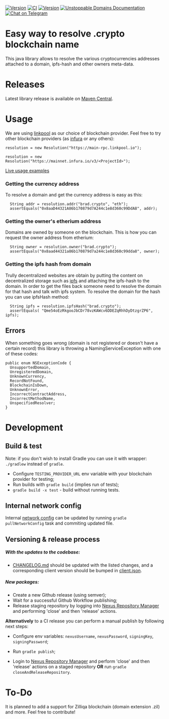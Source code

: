 [![Version](https://img.shields.io/maven-central/v/com.unstoppabledomains/resolution)](https://search.maven.org/artifact/com.unstoppabledomains/resolution)
[![CI](https://github.com/unstoppabledomains/resolution-java/workflows/Build%20%26%20test/badge.svg?branch=master)](https://github.com/unstoppabledomains/resolution-java/actions)
[![Version](https://img.shields.io/github/license/unstoppabledomains/resolution-java)](LICENSE)
[![Unstoppable Domains Documentation](https://img.shields.io/badge/docs-unstoppabledomains.com-blue)](https://docs.unstoppabledomains.com/)
[![Chat on Telegram](https://img.shields.io/badge/Chat%20on-Telegram-brightgreen.svg)](https://t.me/unstoppabledev)

# Easy way to resolve .crypto blockchain name
This java library allows to resolve the various cryptocurrencies addresses attached to a domain, ipfs-hash and other
 owners meta-data.

# Releases
Latest library release is available on [Maven Central](https://search.maven.org/artifact/com.unstoppabledomains/resolution). 

# Usage 
We are using [linkpool](https://www.linkpool.io/) as our choice of blockchain provider.
Feel free to try other blockchain providers (as [infura](https://infura.io/) or any others):
```
resolution = new Resolution("https://main-rpc.linkpool.io");

resolution = new Resolution("https://mainnet.infura.io/v3/<ProjectId>");
```

[Live usage examples](samples.md)

### Getting the currency address
To resolve a domain and get the currency address is easy as this:
```
  String addr = resolution.addr("brad.crypto", "eth");
  assertEquals("0x8aaD44321A86b170879d7A244c1e8d360c99DdA8", addr);
```

### Getting the owner's etherium address
Domains are owned by someone on the blockchain. This is how you can request the owner address from etherium:
```
  String owner = resolution.owner("brad.crypto");
  assertEquals("0x8aad44321a86b170879d7a244c1e8d360c99dda8", owner);
```

### Getting the ipfs hash from domain
Trully decentralized websites are obtain by putting the content on decentralized storage such as [ipfs](http://ipfs.io/) 
and attaching the ipfs-hash to the domain. In order to get the files back someone need to resolve the domain for that
 hash and talk with ipfs system. To resolve
 the domain for the hash you can use ipfsHash method:
```
  String ipfs = resolution.ipfsHash("brad.crypto");
  assertEquals( "Qme54oEzRkgooJbCDr78vzKAWcv6DDEZqRhhDyDtzgrZP6", ipfs);
```

## Errors
When something goes wrong (domain is not registered or doesn't have a certain record) this library is throwing a 
NamingServiceException with one of these codes:
```
public enum NSExceptionCode {
  UnsupportedDomain,
  UnregisteredDomain,
  UnknownCurrency,
  RecordNotFound,
  BlockchainIsDown,
  UnknownError,
  IncorrectContractAddress,
  IncorrectMethodName,
  UnspecifiedResolver;
}
```

# Development

## Build & test

Note: if you don't wish to install Gradle you can use it with wrapper: `./gradlew` instead of `gradle`.

- Configure `TESTING_PROVIDER_URL` env variable with your blockchain provider for testing;
- Run builds with `gradle build` (implies run of tests);
- `gradle build -x test` - build without running tests. 

## Internal network config

Internal [network config](src/main/resources/com/unstoppabledomains/config/network/network-config.json) 
can be updated by running `gradle pullNetworkConfig` task and commiting updated file.

## Versioning & release process

##### With the updates to the codebase:  

- [CHANGELOG.md](CHANGELOG.md) should be updated with the listed changes, and 
a corresponding client version should be bumped in [client.json](src/main/resources/com/unstoppabledomains/client/client.json).

##### New packages:  

- Create a new Github release (using semver);
- Wait for a successful Github Workflow publishing;
- Release staging repository by logging into [Nexus Repository Manager](https://oss.sonatype.org/) and
 performing 'close' and then 'release' actions.

**Alternatively** to a CI release you can perform a manual publish by following next steps:
- Configure env variables: `nexusUsername`, `nexusPassword`, `signingKey`, `signingPassword`;  

- Run `gradle publish`;
- Login to [Nexus Repository Manager](https://oss.sonatype.org/) and perform 'close' and then
  'release' actions on a staged repository **OR** run `gradle closeAndReleaseRepository`.  

# To-Do
It is planned to add a support for Zilliqa blockchain (domain extension .zil) and more. Feel free to contribute!
